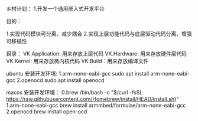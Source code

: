 乡村计划：
1.开发一个通用嵌入式开发平台

目的：

1.实现代码模块可分离，减少耦合
2.实现上层功能代码与底层驱动代码分离，增强可移植性

目录：
VK.Application: 用来存放上层代码
VK.Hardware: 用来存放硬件层代码
VK.Kernel: 用来存放微内核代码
VK.Build：用来存放编译文件

ubuntu 安装开发环境:
1.arm-none-eabi-gcc
sudo apt install arm-none-eabi-gcc
2.openocd
sudo apt install openocd

macos 安装开发环境：
0.brew
/bin/bash -c "$(curl -fsSL https://raw.githubusercontent.com/Homebrew/install/HEAD/install.sh)"
1.arm-none-eabi-gcc
brew install armmbed/formulae/arm-none-eabi-gcc
2.openocd
brew install open-ocd
